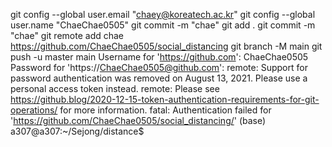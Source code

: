git config --global user.email "chaey@koreatech.ac.kr"
git config --global user.name "ChaeChae0505"
git commit -m "chae"
git add .
git commit -m "chae"
git remote add chae https://github.com/ChaeChae0505/social_distancing
git branch -M main
git push -u master main
Username for 'https://github.com': ChaeChae0505
Password for 'https://ChaeChae0505@github.com': 
remote: Support for password authentication was removed on August 13, 2021. Please use a personal access token instead.
remote: Please see https://github.blog/2020-12-15-token-authentication-requirements-for-git-operations/ for more information.
fatal: Authentication failed for 'https://github.com/ChaeChae0505/social_distancing/'
(base) a307@a307:~/Sejong/distance$ 
